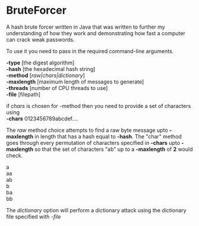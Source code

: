 # BruteForcer
A hash brute forcer written in Java that was written to further my understanding of how they work and demonstrating how fast a computer can crack weak passwords.

To use it you need to pass in the required command-line arguments.

<b>-type</b> [the digest algorithm]<br>
<b>-hash</b> [the hexadecimal hash string]<br>
<b>-method</b> [<i>raw|chars|dictionary</i>]<br>
<b>-maxlength</b> [maximum length of messages to generate]<br>
<b>-threads</b> [number of CPU threads to use]<br>
<b>-file</b> [filepath]<br>

if <i>chars</i> is chosen for -method then you need to provide a set of characters using<br>
<b>-chars</b> 0123456789abcdef....

The <i>raw</i> method choice attempts to find a raw byte message upto <b>-maxlength</b> in length that has a hash equal to <b>-hash</b>. The "char" method goes through every permutation of characters specified in <b>-chars</b> upto <b>-maxlength</b> so that the set of characters "ab" up to a <b>-maxlength</b> of <b>2</b> would check.

a<br>
aa<br>
ab<br>
b<br>
ba<br>
bb<br>

The <i>dictionary</i> option will perform a dictionary attack using the dictionary file specified with <i>-file</i>
